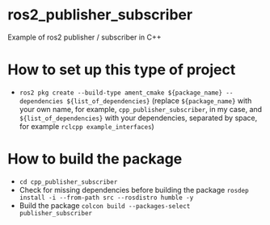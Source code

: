 # ros2_publisher_subscriber
Example of ros2 publisher / subscriber in C++

# How to set up this type of project
- `ros2 pkg create --build-type ament_cmake ${package_name} --dependencies ${list_of_dependencies}` (replace `${package_name}` with your own name, for example, `cpp_publisher_subscriber`, in my case, and `${list_of_dependencies}` with your dependencies, separated by space, for example `rclcpp example_interfaces`)

# How to build the package
- `cd cpp_publisher_subscriber` 
- Check for missing dependencies before building the package `rosdep install -i --from-path src --rosdistro humble -y`
- Build the package `colcon build --packages-select publisher_subscriber`